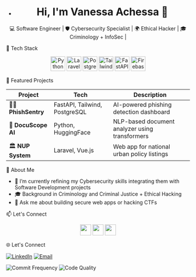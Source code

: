 
- <h1 align="center">Hi, I'm Vanessa Achessa 👋</h1>
<p align="center">
  💻 Software Engineer | 🛡 Cybersecurity Specialist | 🌍 Ethical Hacker | 🎓 Criminology + InfoSec | 
</p>


🧰 Tech Stack

<p align="center">
  <img src="https://cdn.simpleicons.org/python/3776AB" width="40" alt="Python" />
  <img src="https://cdn.simpleicons.org/laravel/FF2D20" width="40" alt="Laravel" />
  <img src="https://cdn.simpleicons.org/postgresql/336791" width="40" alt="PostgreSQL" />
  <img src="https://cdn.simpleicons.org/tailwindcss/06B6D4" width="40" alt="Tailwind" />
  <img src="https://cdn.simpleicons.org/fastapi/009688" width="40" alt="FastAPI" />
  <img src="https://cdn.simpleicons.org/firebase/FFCA28" width="40" alt="Firebase" />
</p>


📝 Featured Projects

| Project | Tech | Description |
|--------|------|-------------|
| 🕵️‍♀️ **PhishSentry** | FastAPI, Tailwind, PostgreSQL | AI-powered phishing detection dashboard |
| 🧠 **DocuScope AI** | Python, HuggingFace | NLP-based document analyzer using transformers |
| 🏛 **NUP System** | Laravel, Vue.js | Web app for national urban policy listings |


🌱 About Me

- 🔭 I’m currently refining my Cybersecurity skills integrating them with Software Development projects
- 🎓 Background in Criminology and Criminal Justice + Ethical Hacking
- 💬 Ask me about building secure web apps or hacking CTFs

📫 Let's Connect

<p align="center">
  <a href="https://www.linkedin.com/in/winnie-vanessa-74a251110/"><img src="https://cdn.simpleicons.org/linkedin/0A66C2" width="30"/></a>
  <a href="winnie.vanessa32@gmail.com"><img src="https://cdn.simpleicons.org/gmail/EA4335" width="30"/></a>
  <a href="https://thecyberhound.wordpress.com"><img src="https://cdn.simpleicons.org/wordpress/21759B" width="30"/></a>
</p>

🌐 Let's Connect

[![LinkedIn](https://img.shields.io/badge/-LinkedIn-0e76a8?style=flat&logo=linkedin&logoColor=white)](https://www.linkedin.com/in/winnie-vanessa-74a251110/)
[![Email](https://img.shields.io/badge/-Email-D14836?style=flat&logo=gmail&logoColor=white)](winnie.vanessa32@gmail.com)

![Commit Frequency](https://img.shields.io/badge/commits-daily-brightgreen)
![Code Quality](https://img.shields.io/badge/code_style-clean-blue)
<!---
Vee-del/Vee-del is a ✨ special ✨ repository because its `README.md` (this file) appears on your GitHub profile.
You can click the Preview link to take a look at your changes.
--->
